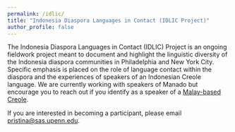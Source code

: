 ```yaml
---
permalink: /idlic/
title: "Indonesia Diaspora Languages in Contact (IDLIC Project)"
author_profile: false 
---
```

The Indonesia Diaspora Languages in Contact (IDLIC) Project is an ongoing fieldwork project meant to document and highlight the linguistic diversity of the Indonesia diaspora communities in Philadelphia and New York City. Specific emphasis is placed on the role of language contact within the diaspora and the experiences of speakers of an Indonesian Creole language. We are currently working with speakers of Manado but encourage you to reach out if you identify as a speaker of a [Malay-based Creole](https://en.wikipedia.org/wiki/Malay_trade_and_creole_languages). 

If you are interested in becoming a participant, please email pristina@sas.upenn.edu. 
